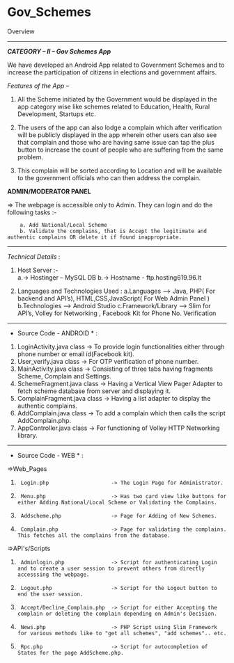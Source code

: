 # Gov_Schemes

Overview
________________________________________

***CATEGORY – II – Gov Schemes App***

We have developed an Android App related to Government Schemes and to increase the participation of citizens in elections and government affairs.
	
*Features of the App* –

1.	All the Scheme initiated by the Government would be displayed in the app category wise like schemes 
        related to Education, Health, Rural Development, Startups etc.

2.	The users of the app can also lodge a complain which after verification will be publicly displayed in 
        the app wherein other users can also see that complain and those who are having same issue can tap the 
        plus button to increase the count of people who are suffering from the same problem.

3.	This complain will be sorted according to Location and will be available to the government officials who can then address the complain.

**ADMIN/MODERATOR PANEL**

=>      The webpage is accessible only to Admin. They can login and do the following tasks :-
        
        a. Add National/Local Scheme
        b. Validate the complains, that is Accept the legitimate and authentic complains OR delete it if found inappropriate.
________________________________________

*Technical Details* :

1.	Host Server :-  
              a.-> Hostinger   – MySQL DB
              b.-> Hostname    - ftp.hosting619.96.lt

2.	Languages and Technologies Used :
              a.Languages         –> Java, PHP( For backend and API’s), HTML,CSS,JavaScript( For Web Admin Panel )
              b.Technologies      –> Android Studio
              c.Framework/Library –> Slim for API’s, Volley for Networking , Facebook Kit for Phone No. Verification
________________________________________

* Source Code - ANDROID *  :

1.	LoginActivity.java class     -> To provide login functionalities either through phone number or email id(Facebook kit).
2.	User_verify.java class       -> For OTP verification of phone number.
3.	MainActivity.java class      -> Consisting of three tabs having fragments Scheme, Complain and Settings.
4.	SchemeFragment.java class    -> Having a Vertical View Pager Adapter to fetch scheme database from server and displaying it.
5.	ComplainFragment.java class  -> Having a list adapter to display the authentic complains.
6.	AddComplain.java class       -> To add a complain which then calls the script AddComplain.php.
7.	AppController.java class     -> For functioning of Volley HTTP Networking library.

----------------------------------------
* Source Code - WEB *  :

=>Web_Pages

1.      Login.php                    -> The Login Page for Administrator.
2.      Menu.php                     -> Has two card view like buttons for either Adding National/Local Scheme or Validating the Complains.
3.      Addscheme.php                -> Page for Adding of New Schemes.
4.      Complain.php                 -> Page for validating the complains. This fetches all the complains from the database.

=>API's/Scripts

1.      Adminlogin.php               -> Script for authenticating Login and to create a user session to prevent others from directly accesssing the webpage.
2.      Logout.php                   -> Script for the Logout button to end the user session.
3.      Accept/Decline_Complain.php  -> Script for either Accepting the complain or deleting the complain depending on Admin's Decision.
4.      News.php                     -> PHP Script using Slim Framework for various methods like to "get all schemes", "add schemes".. etc.
5.      Rpc.php                      -> Script for autocompletion of States for the page AddScheme.php.
